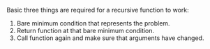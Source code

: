 Basic three things are required for a recursive function to work:

1. Bare minimum condition that represents the problem.
2. Return function at that bare minimum condition.
3. Call function again and make sure that arguments have changed.
